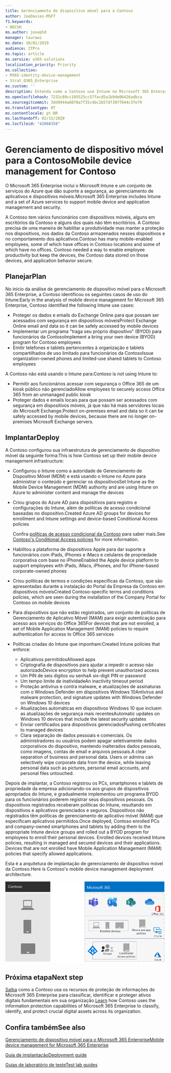 ```yaml
---
title: Gerenciamento de dispositivo móvel para a Contoso
author: JoeDavies-MSFT
f1.keywords:
- NOCSH
ms.author: josephd
manager: laurawi
ms.date: 10/01/2019
audience: ITPro
ms.topic: article
ms.service: o365-solutions
localization_priority: Priority
ms.collection:
- M365-identity-device-management
- Strat_O365_Enterprise
ms.custom: ''
description: Entenda como a Contoso usa Intune no Microsoft 365 Enterprise para gerenciar seus dispositivos e aplicativos com base nessa plataforma.
ms.openlocfilehash: 7232c89cc105525cc57facd5a1b9de06426adbca
ms.sourcegitcommit: 3dd9944a6070a7f35c4bc2b57df397f844c3fe79
ms.translationtype: HT
ms.contentlocale: pt-BR
ms.lasthandoff: 02/15/2020
ms.locfileid: "42068358"
---
```

# <a name="mobile-device-management-for-contoso"></a><span data-ttu-id="d74f2-103">Gerenciamento de dispositivo móvel para a Contoso</span><span class="sxs-lookup"><span data-stu-id="d74f2-103">Mobile device management for Contoso</span></span>

<span data-ttu-id="d74f2-104">O Microsoft 365 Enterprise inclui o Microsoft Intune e um conjunto de serviços do Azure que dão suporte a segurança, ao gerenciamento de aplicativos e dispositivos móveis.</span><span class="sxs-lookup"><span data-stu-id="d74f2-104">Microsoft 365 Enterprise includes Intune and a set of Azure services to support mobile device and application management and security.</span></span>

<span data-ttu-id="d74f2-p101">A Contoso tem vários funcionários com dispositivos móveis, alguns em escritórios da Contoso e alguns dos quais não têm escritórios. A Contoso precisa de uma maneira de habilitar a produtividade mas manter a proteção nos dispositivos, nos dados da Contoso armazenados nesses dispositivos e no comportamento dos aplicativos.</span><span class="sxs-lookup"><span data-stu-id="d74f2-p101">Contoso has many mobile-enabled employees, some of which have offices in Contoso locations and some of which have no offices. Contoso needed a way to enable employee productivity but keep the devices, the Contoso data stored on those devices, and application behavior secure.</span></span>

## <a name="plan"></a><span data-ttu-id="d74f2-107">Planejar</span><span class="sxs-lookup"><span data-stu-id="d74f2-107">Plan</span></span>

<span data-ttu-id="d74f2-108">No início da análise de gerenciamento de dispositivo móvel para o Microsoft 365 Enterprise, a Contoso identificou os seguintes casos de uso do Intune:</span><span class="sxs-lookup"><span data-stu-id="d74f2-108">Early in the analysis of mobile device management for Microsoft 365 Enterprise, Contoso identified the following Intune use cases:</span></span>

- <span data-ttu-id="d74f2-109">Proteger os dados e emails do Exchange Online para que possam ser acessados com segurança em dispositivos móveis</span><span class="sxs-lookup"><span data-stu-id="d74f2-109">Protect Exchange Online email and data so it can be safely accessed by mobile devices</span></span>
- <span data-ttu-id="d74f2-110">Implementar um programa "traga seu próprio dispositivo" (BYOD) para funcionários da Contoso</span><span class="sxs-lookup"><span data-stu-id="d74f2-110">Implement a bring your own device (BYOD) program for Contoso employees</span></span>
- <span data-ttu-id="d74f2-111">Emitir telefones e tablets pertencentes à organização e tablets compartilhados de uso limitado para funcionários da Contoso</span><span class="sxs-lookup"><span data-stu-id="d74f2-111">Issue organization-owned phones and limited-use shared tablets to Contoso employees</span></span>

<span data-ttu-id="d74f2-112">A Contoso não está usando o Intune para:</span><span class="sxs-lookup"><span data-stu-id="d74f2-112">Contoso is not using Intune to:</span></span>

- <span data-ttu-id="d74f2-113">Permitir aos funcionários acessar com segurança o Office 365 de um kiosk público não gerenciado</span><span class="sxs-lookup"><span data-stu-id="d74f2-113">Allow employees to securely access Office 365 from an unmanaged public kiosk</span></span>
- <span data-ttu-id="d74f2-114">Proteger dados e emails locais para que possam ser acessados com segurança em dispositivos móveis, já que não há mais servidores locais do Microsoft Exchange.</span><span class="sxs-lookup"><span data-stu-id="d74f2-114">Protect on-premises email and data so it can be safely accessed by mobile devices, because there are no longer on-premises Microsoft Exchange servers.</span></span>

## <a name="deploy"></a><span data-ttu-id="d74f2-115">Implantar</span><span class="sxs-lookup"><span data-stu-id="d74f2-115">Deploy</span></span>

<span data-ttu-id="d74f2-116">A Contoso configurou sua infraestrutura de gerenciamento de dispositivo móvel da seguinte forma:</span><span class="sxs-lookup"><span data-stu-id="d74f2-116">This is how Contoso set up their mobile device management infrastructure:</span></span>

- <span data-ttu-id="d74f2-117">Configurou o Intune como a autoridade de Gerenciamento de Dispositivo Móvel (MDM) e está usando o Intune no Azure para administrar o conteúdo e gerenciar os dispositivos</span><span class="sxs-lookup"><span data-stu-id="d74f2-117">Set Intune as the Mobile Device Management (MDM) authority and are using Intune on Azure to administer content and manage the devices</span></span>
- <span data-ttu-id="d74f2-118">Criou grupos do Azure AD para dispositivos para registro e configurações do Intune, além de políticas de acesso condicional baseadas no dispositivo.</span><span class="sxs-lookup"><span data-stu-id="d74f2-118">Created Azure AD groups for devices for enrollment and Intune settings and device-based Conditional Access policies</span></span>

  <span data-ttu-id="d74f2-119">Confira [políticas de acesso condicional da Contoso](contoso-identity.md#conditional-access-policies-for-identity-and-device-access) para saber mais.</span><span class="sxs-lookup"><span data-stu-id="d74f2-119">See [Contoso's Conditional Access policies](contoso-identity.md#conditional-access-policies-for-identity-and-device-access) for more information.</span></span>

- <span data-ttu-id="d74f2-120">Habilitou a plataforma de dispositivos Apple para dar suporte a funcionários com iPads, iPhones e iMacs e celulares de propriedade corporativa com base no iPhone</span><span class="sxs-lookup"><span data-stu-id="d74f2-120">Enabled the Apple device platform to support employees with iPads, iMacs, iPhones, and for iPhone-based corporate-owned phones</span></span>
- <span data-ttu-id="d74f2-121">Criou políticas de termos e condições específicas da Contoso, que são apresentadas durante a instalação do Portal da Empresa da Contoso em dispositivos móveis</span><span class="sxs-lookup"><span data-stu-id="d74f2-121">Created Contoso-specific terms and conditions policies, which are seen during the installation of the Company Portal for Contoso on mobile devices</span></span>
- <span data-ttu-id="d74f2-122">Para dispositivos que não estão registrados, um conjunto de políticas de Gerenciamento de Aplicativo Móvel (MAM) para exigir autenticação para acesso aos serviços do Office 365</span><span class="sxs-lookup"><span data-stu-id="d74f2-122">For devices that are not enrolled, a set of Mobile Application Management (MAM) policies to require authentication for access to Office 365 services</span></span>
- <span data-ttu-id="d74f2-123">Políticas criadas do Intune que imponham:</span><span class="sxs-lookup"><span data-stu-id="d74f2-123">Created Intune policies that enforce:</span></span>
  - <span data-ttu-id="d74f2-124">Aplicativos permitidos</span><span class="sxs-lookup"><span data-stu-id="d74f2-124">Allowed apps</span></span>
  - <span data-ttu-id="d74f2-125">Criptografia de dispositivos para ajudar a impedir o acesso não autorizado</span><span class="sxs-lookup"><span data-stu-id="d74f2-125">Device encryption to help prevent unauthorized access</span></span>
  - <span data-ttu-id="d74f2-126">Um PIN de seis dígitos ou senha</span><span class="sxs-lookup"><span data-stu-id="d74f2-126">A six-digit PIN or password</span></span>
  - <span data-ttu-id="d74f2-127">Um tempo limite de inatividade</span><span class="sxs-lookup"><span data-stu-id="d74f2-127">An inactivity timeout period</span></span>
  - <span data-ttu-id="d74f2-128">Proteção antivírus e contra malware, e atualizações de assinaturas com o Windows Defender em dispositivos Windows 10</span><span class="sxs-lookup"><span data-stu-id="d74f2-128">Antivirus and malware protection, and signature updates with Windows Defender on Windows 10 devices</span></span>
  - <span data-ttu-id="d74f2-129">Atualizações automáticas em dispositivos Windows 10 que incluem as atualizações de segurança mais recentes</span><span class="sxs-lookup"><span data-stu-id="d74f2-129">Automatic updates on Windows 10 devices that include the latest security updates</span></span>
  - <span data-ttu-id="d74f2-130">Enviar certificados para dispositivos gerenciados</span><span class="sxs-lookup"><span data-stu-id="d74f2-130">Pushing certificates to managed devices</span></span>
  - <span data-ttu-id="d74f2-p102">Clara separação de dados pessoais e comerciais. Os administradores ou usuários podem apagar seletivamente dados corporativos do dispositivo, mantendo inalterados dados pessoais, como imagens, contas de email e arquivos pessoais.</span><span class="sxs-lookup"><span data-stu-id="d74f2-p102">A clear separation of business and personal data. Users or admins can selectively wipe corporate data from the device, while leaving personal data such as pictures, personal email accounts, and personal files untouched.</span></span>

<span data-ttu-id="d74f2-p103">Depois de implantar, a Contoso registrou os PCs, smartphones e tablets de propriedade da empresa adicionando-os aos grupos de dispositivos apropriados do Intune, e gradualmente implementou um programa BYOD para os funcionários poderem registrar seus dispositivos pessoais. Os dispositivos registrados receberam políticas do Intune, resultando em dispositivos e aplicativos gerenciados e seguros. Dispositivos não registrados têm políticas de gerenciamento de aplicativo móvel (MAM) que especificam aplicativos permitidos.</span><span class="sxs-lookup"><span data-stu-id="d74f2-p103">Once deployed, Contoso enrolled PCs and company-owned smartphones and tablets by adding them to the appropriate Intune device groups and rolled out a BYOD program for employees to enroll their personal devices. Enrolled devices received Intune policies, resulting in managed and secured devices and their applications. Devices that are not enrolled have Mobile Application Management (MAM) policies that specify allowed applications.</span></span>

<span data-ttu-id="d74f2-136">Esta é a arquitetura de implantação de gerenciamento de dispositivo móvel da Contoso.</span><span class="sxs-lookup"><span data-stu-id="d74f2-136">Here is Contoso's mobile device management deployment architecture.</span></span>

![Infraestrutura de implantação de gerenciamento de dispositivo móvel da Contoso.](../media/contoso-mdm/contoso-mdm-fig1.png)

## <a name="next-step"></a><span data-ttu-id="d74f2-138">Próxima etapa</span><span class="sxs-lookup"><span data-stu-id="d74f2-138">Next step</span></span>

<span data-ttu-id="d74f2-139">[Saiba](contoso-info-protect.md) como a Contoso usa os recursos de proteção de informações do Microsoft 365 Enterprise para classificar, identificar e proteger ativos digitais fundamentais em sua organização.</span><span class="sxs-lookup"><span data-stu-id="d74f2-139">[Learn](contoso-info-protect.md) how Contoso uses the information protection capabilities of Microsoft 365 Enterprise to classify, identify, and protect crucial digital assets across its organization.</span></span>

## <a name="see-also"></a><span data-ttu-id="d74f2-140">Confira também</span><span class="sxs-lookup"><span data-stu-id="d74f2-140">See also</span></span>

[<span data-ttu-id="d74f2-141">Gerenciamento de dispositivo móvel para o Microsoft 365 Enterprise</span><span class="sxs-lookup"><span data-stu-id="d74f2-141">Mobile device management for Microsoft 365 Enterprise</span></span>](mobility-infrastructure.md)

[<span data-ttu-id="d74f2-142">Guia de implantação</span><span class="sxs-lookup"><span data-stu-id="d74f2-142">Deployment guide</span></span>](deploy-microsoft-365-enterprise.md)

[<span data-ttu-id="d74f2-143">Guias de laboratório de teste</span><span class="sxs-lookup"><span data-stu-id="d74f2-143">Test lab guides</span></span>](m365-enterprise-test-lab-guides.md)

